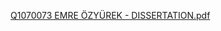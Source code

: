[Q1070073 EMRE ÖZYÜREK - DISSERTATION.pdf](https://github.com/user-attachments/files/20078343/Q1070073.EMRE.OZYUREK.-.DISSERTATION.pdf)
